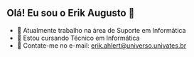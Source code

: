 ## Olá! Eu sou o Erik Augusto 👋

- 🔭 Atualmente trabalho na área de Suporte em Informática
- 🌱 Estou cursando Técnico em Informática
- 💬 Contate-me no e-mail: erik.ahlert@universo.univates.br
